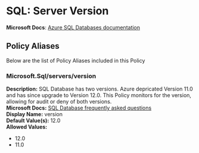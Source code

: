 # SQL: Server Version
**Microsoft Docs**: [Azure SQL Databases documentation](https://docs.microsoft.com/azure/sql-database/)
## Policy Aliases
Below are the list of Policy Aliases included in this Policy
### Microsoft.Sql/servers/version
**Description:** SQL Database has two versions. Azure depricated Version 11.0 and has since upgrade to Version 12.0. This Policy monitors for the version, allowing for audit or deny of both versions.<br>
**Microsoft Docs:** [SQL Database frequently asked questions](https://docs.microsoft.com/azure/sql-database/sql-database-technical-overview#sql-database-frequently-asked-questions)<br>
**Display Name:** version<br>
**Default Value(s):** 12.0<br>
**Allowed Values:**
* 12.0
* 11.0
